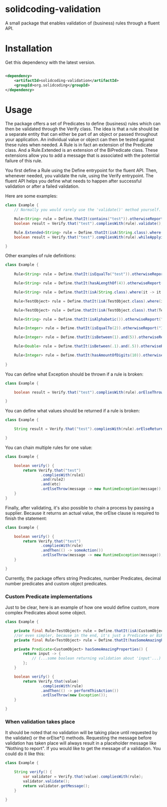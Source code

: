 # solidcoding-validation

A small package that enables validation of (business) rules through a fluent API.

# Installation

Get this dependency with the latest version.

```xml

<dependency>
    <artifactId>solidcoding-validation</artifactId>
    <groupId>org.solidcoding</groupId>
</dependency>
```

# Usage

The package offers a set of Predicates to define (business) rules which can then be validated through the Verify class.
The idea is that a rule should be a separate entity that can either be part of an object or passed throughout your
application. An individual value or object can then be tested against these rules when needed. A Rule is in fact an
extension of the Predicate class. And a Rule.Extended is an extension of the BiPredicate class. These extensions allow
you to add a message that is associated with the potential failure of this rule.

You first define a Rule using the Define entrypoint for the fluent API.
Then, whenever needed, you validate the rule, using the Verify entrypoint. The fluent API helps you define what needs to
happen after successful validation or after a failed validation.

Here are some examples:

```java
class Example {
    // Normally you would rarely use the 'validate()' method yourself. Instead, you should use the strength of the fluent API to determine what needs to be returned and when.

    Rule<String> rule = Define.thatIt(contains("test")).otherwiseReport("It does not contain 'test'");
    boolean result = Verify.that("test").compliesWith(rule).validate(); //A basic Predicate validation.

    Rule.Extended<String> rule = Define.thatIt(isA(String.class).where((it, argument) -> it.equals(argument))).otherwiseReport("It does not equal given argument");
    boolean result = Verify.that("test").compliesWith(rule).whileApplying("some argument").validate(); //A basic BiPredicate validation, which is why the 'whileApplying' method is inserted.

}
```

Other examples of rule definitions:

```java
class Example {
    
    Rule<String> rule = Define.thatIt(isEqualTo("test")).otherwiseReport("It does not equal to 'test'");

    Rule<String> rule = Define.thatIt(hasALengthOf(4)).otherwiseReport("It does not have a length of '4'");

    Rule<String> rule = Define.thatIt(isA(String.class).where(it -> it.contains("test"))).otherwiseReport("It does not contain 'test'");

    Rule<TestObject> rule = Define.thatIt(isA(TestObject.class).where(it -> it.hasSomeProperty())).otherwiseReport("It doesn't have some property");

    Rule<TestObject> rule = Define.thatIt(isA(TestObject.class).that(TestObject::isAwesome)).otherwiseReport("It is not awesome");

    Rule<String> rule = Define.thatIt(isAlphabetic()).otherwiseReport("It is not alphabetic");

    Rule<Integer> rule = Define.thatIt(isEqualTo(2)).otherwiseReport("It is not equal to '2'");

    Rule<Integer> rule = Define.thatIt(isBetween(1).and(5)).otherwiseReport("It is not between '1' and '5'");

    Rule<Double> rule = Define.thatIt(isBetween(.1).and(.5)).otherwiseReport("It is not between '.1' and '.5'");

    Rule<Integer> rule = Define.thatIt(hasAmountOfDigits(10)).otherwiseReport("It does not have exactly '10' digits");
    
}
```

You can define what Exception should be thrown if a rule is broken:

```java
class Example {

    boolean result = Verify.that("test").compliesWith(rule).orElseThrow(message -> new RuntimeException(message));

}
```

You can define what values should be returned if a rule is broken:

```java
class Example {

    String result = Verify.that("test").compliesWith(rule).orElseReturn("Some other String");

}
```

You can chain multiple rules for one value:

```java
class Example {

    boolean verify() {
        return Verify.that("test")
                .compliesWith(rule1)
                .and(rule2)
                .and(etc)
                .orElseThrow(message -> new RuntimeException(message));
    }
}
```

Finally, after validating, it's also possible to chain a process by passing a supplier. Because it returns an actual
value, the orElse clause is required to finish the statement:

```java
class Example {

    boolean verify() {
        return Verify.that("test")
                .compliesWith(rule)
                .andThen(() -> someAction())
                .orElseThrow(message -> new RuntimeException(message));
    }

}
```

Currently, the package offers string Predicates, number Predicates, decimal number predicates and custom object
predicates.

### Custom Predicate<T> implementations

Just to be clear, here is an example of how one would define custom, more complex Predicates about some object.

```java
class Example {

    private final Rule<TestObject> rule = Define.thatIt(isA(CustomObject.class).that(hasSomeAmazingProperties()));
    //or even simpler, because in the end, it's just a Predicate or BiPredicate...
    private final Rule<TestObject> rule = Define.thatIt(hasSomeAmazingProperties());

    private Predicate<CustomObject> hasSomeAmazingProperties() {
        return input -> {
            // (...some boolean returning validation about 'input'...)
        };
    }

    boolean verify() {
        return Verify.that(value)
                .compliesWith(rule)
                .andThen(() -> performThisAction())
                .orElseThrow(new Exception());
    }

}
```

### When validation takes place

It should be noted that no validation will be taking place until requested by the validate() or the orElse*() methods.
Requesting the message before validation has taken place will always result in a placeholder message like "Nothing to
report". If you would like to get the message of a validation. You could do it like this:

```java
class Example {

    String verify() {
        var validator = Verify.that(value).compliesWith(rule);
        validator.validate();
        return validator.getMessage();
    }

}
```

